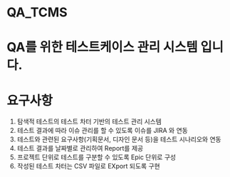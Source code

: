# QA_TCMS
# QA를 위한 테스트케이스 관리 시스템 입니다.

# 요구사항
1. 탐색적 테스트의 테스트 차터 기반의 테스트 관리 시스템
2. 테스트 결과에 따라 이슈 관리를 할 수 있도록 이슈를 JIRA 와 연동
3. 테스트와 관련된 요구사항(기획문서, 디자인 문서 등)을 테스트 시나리오와 연동
4. 테스트 결과를 날짜별로 관리하여 Report를 제공
5. 프로젝트 단위로 테스트를 구분할 수 있도록 Epic 단위로 구성
6. 작성된 테스트 차터는 CSV 파일로 EXport 되도록 구현